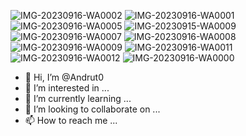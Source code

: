 ![IMG-20230916-WA0002](https://github.com/Andrut0/Andrut0/assets/145344314/e9276a38-a84a-4476-8e99-1f6e87b46f6a)
![IMG-20230916-WA0001](https://github.com/Andrut0/Andrut0/assets/145344314/69f715a3-0d41-4d38-873c-0a8a8068ae54)
![IMG-20230916-WA0005](https://github.com/Andrut0/Andrut0/assets/145344314/173f9c54-0972-4c69-b64e-ba42b7a1ed37)
![IMG-20230915-WA0009](https://github.com/Andrut0/Andrut0/assets/145344314/dd7000b8-a075-4ce3-9b9e-a93839e2e832)
![IMG-20230916-WA0007](https://github.com/Andrut0/Andrut0/assets/145344314/07947273-2ff3-42fa-a8ff-8305b910ec0b)
![IMG-20230916-WA0008](https://github.com/Andrut0/Andrut0/assets/145344314/b1d2c187-e0a0-420e-a734-a3963f59bb39)
![IMG-20230916-WA0009](https://github.com/Andrut0/Andrut0/assets/145344314/ae5e6966-692c-4fa4-adcc-b5c26ab7831a)
![IMG-20230916-WA0011](https://github.com/Andrut0/Andrut0/assets/145344314/f7f67479-bbb1-460a-a7fb-c5fbbeac3cd2)
![IMG-20230916-WA0012](https://github.com/Andrut0/Andrut0/assets/145344314/ad768141-b835-4fde-a3f7-35f4c5329aa2)
![IMG-20230916-WA0000](https://github.com/Andrut0/Andrut0/assets/145344314/91ef02ae-d54a-43c4-9287-88f337db4fca)
- 👋 Hi, I’m @Andrut0
- 👀 I’m interested in ...
- 🌱 I’m currently learning ...
- 💞️ I’m looking to collaborate on ...
- 📫 How to reach me ...

<!---
Andrut0/Andrut0 is a ✨ special ✨ repository because its `README.md` (this file) appears on your GitHub profile.
You can click the Preview link to take a look at your changes.
--->
